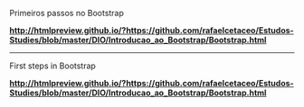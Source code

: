 Primeiros passos no Bootstrap

**http://htmlpreview.github.io/?https://github.com/rafaelcetaceo/Estudos-Studies/blob/master/DIO/Introducao_ao_Bootstrap/Bootstrap.html**





------



First steps in Bootstrap

**http://htmlpreview.github.io/?https://github.com/rafaelcetaceo/Estudos-Studies/blob/master/DIO/Introducao_ao_Bootstrap/Bootstrap.html**


